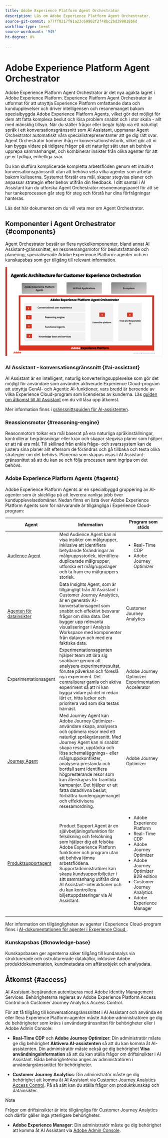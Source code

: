 ```yaml
---
title: Adobe Experience Platform Agent Orchestrator
description: Läs om Adobe Experience Platform Agent Orchestrator.
source-git-commit: a77ff0217f91a23c69902f2f48bc2bd399818b6d
workflow-type: tm+mt
source-wordcount: '945'
ht-degree: 0%

---
```


# Adobe Experience Platform Agent Orchestrator

Adobe Experience Platform Agent Orchestrator är det nya agakta lagret i Adobe Experience Platform. Experience Platform Agent Orchestrator är utformat för att utnyttja Experience Platform omfattande data och kundupplevelser och driver intelligensen och resonemanget bakom specialbyggda Adobe Experience Platform Agents, vilket gör det möjligt för dem att fatta komplexa beslut och lösa problem snabbt och i stor skala - allt med mänsklig tillsyn. När du ställer frågor eller begär hjälp via ett naturligt språk i ett konversationsgränssnitt som AI Assistant, uppmanar Agent Orchestrator automatiskt våra specialistrepresentanter att ge dig rätt svar. Agent Orchestrator kommer ihåg er konversationshistorik, vilket gör att ni kan bygga vidare på tidigare frågor på ett naturligt sätt utan att behöva upprepa sammanhanget, och kombinerar insikter från olika agenter för att ge er tydliga, enhetliga svar.

Du kan slutföra komplicerade kompletta arbetsflöden genom ett intuitivt konversationsgränssnitt utan att behöva veta vilka agenter som arbetar bakom kulisserna. Systemet förstår era mål, skapar stegvisa planer och anpassar strategin efter behov utifrån din feedback. I ditt samtal i AI Assistant kan du utforska Agent Orchestrator resonemangspanel för att se hur tankeprocessen går steg för steg och förstå hur dina förfrågningar hanteras.

Läs det här dokumentet om du vill veta mer om Agent Orchestrator.

## Komponenter i Agent Orchestrator {#components}

Agent Orchestrator består av flera nyckelkomponenter, bland annat AI Assistant-gränssnittet, en resonemangsmotor för beslutsfattande och planering, specialiserade Adobe Experience Platform-agenter och en kunskapsbas som ger tillgång till relevant information.

![Marknadsföringsarkitekturen för Agent Orchestrator.](./images/agent-orchestrator/agentic-architecture.png)

### AI Assistant - konversationsgränssnitt {#ai-assistant}

AI Assistant är en intelligent, naturlig konverteringsupplevelse som gör det möjligt för användare som använder aktiverade Experience Cloud-program att utnyttja GenAI- och Agentic AI-funktioner, vars bredd är beroende av vilka Experience Cloud-program som licensieras av kunderna. Läs [guiden om åtkomst till AI Assistant](https://experienceleague.adobe.com/sv/docs/experience-platform/ai-assistant/access) om du vill låsa upp åtkomst.

Mer information finns i [gränssnittsguiden för AI-assistenten](../ai-assistant/ai-assistant-ui.md).

### Reassionsmotor {#reasoning-engine}

Reasonmotorn tolkar era mål baserat på era naturliga språkinställningar, kontrollerar begränsningar eller krav och skapar stegvisa planer som hjälper er att nå era mål. Till skillnad från enkla fråge- och svarssystem kan de justera sina planer allt eftersom de förändras och gå tillbaka och testa olika strategier om det behövs. Planerna som skapas visas i AI Assistant-gränssnittet så att du kan se och följa processen samt ingripa om det behövs.

### Adobe Experience Platform Agents {#agents}

Adobe Experience Platform Agents är en specialbyggd gruppering av AI-agenter som är skickliga på att leverera vanliga jobb över kundupplevelsedomäner. Nedan finns en lista över Adobe Experience Platform Agents som för närvarande är tillgängliga i Experience Cloud-program:

| Agent | Information | Program som stöds |
| --- | --- | --- |
| [Audience Agent](audience.md) | Med Audience Agent kan ni visa insikter om målgrupper, inklusive att identifiera betydande förändringar av målgruppsstorlek, identifiera duplicerade målgrupper, utforska ert målgruppslager och ta fram era målgruppers storlek. | <ul><li>Real-Time CDP</li><li>Adobe Journey Optimizer</li></ul> |
| [Agenten för datainsikter](https://experienceleague.adobe.com/sv/docs/analytics-platform/using/cja-overview/cja-b2c-overview/data-analysis-ai) | Data Insights Agent, som är tillgängligt från AI Assistant i Customer Journey Analytics, är en generativ AI-konversationsagent som snabbt och effektivt besvarar frågor om dina data. Det bygger upp relevanta visualiseringar i Analysis Workspace med komponenter från datavyn och med era faktiska data. | Customer Journey Analytics |
| Experimentationsagent | Experimentationsagenten hjälper team att lära sig snabbare genom att analysera experimentresultat, förutse påverkan och föreslå nya experiment. Det centraliserar gamla och aktiva experiment så att ni kan bygga vidare på det ni redan lärt er, hitta luckor och prioritera vad som ska testas härnäst. | Adobe Journey Optimizer Experimentation Accelerator |
| [Journey Agent](./ajo-agent-analyze.md) | Med Journey Agent kan Adobe Journey Optimizer-användare skapa, analysera och optimera resor med ett naturligt språkgränssnitt. Med Journey Agent kan ni snabbt skapa resor, upptäcka och lösa schemaläggnings- eller målgruppskonflikter, analysera prestanda och bortfall samt identifiera högpresterande resor som kan återskapas för framtida kampanjer. Det hjälper er att fatta datadrivna beslut, förbättra kundengagemanget och effektivisera resesamordning. | Adobe Journey Optimizer |
| [Produktsupportagent](https://experienceleague.adobe.com/sv/docs/experience-platform/ai-assistant/new-features/customer-support) | Product Support Agent är en självbetjäningsfunktion för felsökning och felsökning som hjälper dig att felsöka Adobe Experience Platform funktioner och program utan att behöva lämna arbetsflödena. Supportadministratörer kan skapa kundsupportbiljetter i sitt sammanhang utifrån dina AI Assistant-interaktioner och du kan kontrollera biljettuppdateringar via AI Assistant. | <ul><li>Adobe Experience Platform</li><li>Real-Time CDP</li><li>Adobe Journey Optimizer</li><li>Adobe Journey Optimizer B2B edition</li><li>Customer Journey Analytics</li><li>Adobe Experience Manager</li></ul> |

Mer information om tillgängligheten av agenter i Experience Cloud-program finns i [AI-dokumentationen för agenter i Experience Cloud &#x200B;](https://experienceleague.adobe.com/sv/docs/core-services/interface/features/agentic-ai).

### Kunskapsbas {#knowledge-base}

Kunskapsbasen ger agenterna säker tillgång till kundanalys via strukturerade och ostrukturerade datakällor, inklusive Adobe produktdokumentation, kundmetadata om affärsobjekt och analysdata.

## Åtkomst {#access}

AI Assistant-begäranden autentiseras med Adobe Identity Management Services. Behörigheterna regleras av Adobe Experience Platform Access Control och Customer Journey Analytics Access Control.

För att få tillgång till konversationsgränssnittet i AI Assistant och använda en eller flera Experience Platform-agenter måste Adobe-administratören ge dig de behörigheter som krävs i användargränssnittet för behörigheter eller i Adobe Admin Console:

* **Real-Time CDP** och **Adobe Journey Optimizer**: Din administratör måste ge dig behörighet **Aktivera AI-assistenten** så att du kan komma åt AI-assistenten. Din administratör måste också ge dig behörighet **Visa användningsinformation** så att du kan ställa frågor om driftsinsikter i AI Assistant. Båda behörigheterna anges av administratören i användargränssnittet för behörigheter.

* **Customer Journey Analytics**: Din administratör måste ge dig behörighet att komma åt AI Assistant via [Customer Journey Analytics Access Control](https://experienceleague.adobe.com/sv/docs/analytics-platform/using/technotes/access-control). På så sätt kan du ställa frågor om produktkunskap och datainsikter.

>[!NOTE]
>
>Frågor om driftsinsikter är inte tillgängliga för Customer Journey Analytics och därför gäller inga ytterligare behörigheter.

* **Adobe Experience Manager**: Din administratör måste ge dig behörighet att komma åt AI Assistant via [Adobe Admin Console](https://helpx.adobe.com/se/enterprise/using/admin-console.html).

